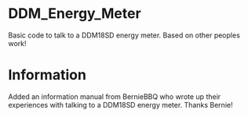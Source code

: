 # DDM_Energy_Meter
Basic code to talk to a DDM18SD energy meter. Based on other peoples work!

# Information

Added an information manual from BernieBBQ who wrote up their experiences with talking to a DDM18SD energy meter. Thanks Bernie!

